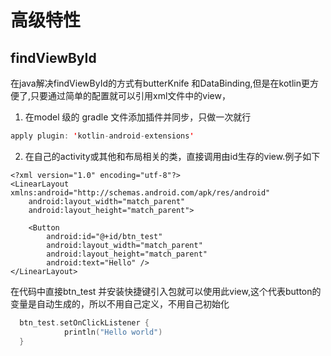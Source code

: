 # 高级特性

## findViewById

在java解决findViewById的方式有butterKnife 和DataBinding,但是在kotlin更方便了,只要通过简单的配置就可以引用xml文件中的view，

1. 在model 级的 gradle 文件添加插件并同步，只做一次就行

```kotlin
apply plugin: 'kotlin-android-extensions'
```

2. 在自己的activity或其他和布局相关的类，直接调用由id生存的view.例子如下

```markup
<?xml version="1.0" encoding="utf-8"?>
<LinearLayout xmlns:android="http://schemas.android.com/apk/res/android"
    android:layout_width="match_parent"
    android:layout_height="match_parent">

    <Button
        android:id="@+id/btn_test"
        android:layout_width="match_parent"
        android:layout_height="match_parent"
        android:text="Hello" />
</LinearLayout>
```

在代码中直接btn\_test 并安装快捷键引入包就可以使用此view,这个代表button的变量是自动生成的，所以不用自己定义，不用自己初始化

```kotlin
  btn_test.setOnClickListener {
            println("Hello world")
  }
```



